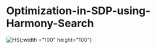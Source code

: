 # Optimization-in-SDP-using-Harmony-Search
![HS](https://user-images.githubusercontent.com/55774589/105133378-01b30780-5b30-11eb-8937-a40e2d5fea2d.png){:width ="100" height="100"}
